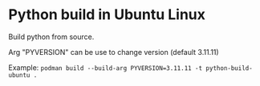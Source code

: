 # Python build in Ubuntu Linux

Build python from source.

Arg "PYVERSION" can be use to change version (default 3.11.11)

Example: `podman build --build-arg PYVERSION=3.11.11 -t python-build-ubuntu .`
